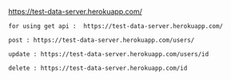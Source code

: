  https://test-data-server.herokuapp.com/
 ```
 for using get api :  https://test-data-server.herokuapp.com/
 ```
 ```
 post : https://test-data-server.herokuapp.com/users/
 ```
 ```
 update : https://test-data-server.herokuapp.com/users/id
 ```
 ```
 delete : https://test-data-server.herokuapp.com/id
 ```
 
